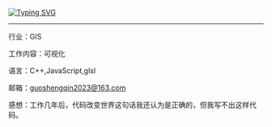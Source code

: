 [![Typing SVG](https://readme-typing-svg.herokuapp.com?font=Fira+Code&pause=1000&center=true&vCenter=true&random=false&width=435&lines=%E6%B5%B7%E5%88%B0%E6%97%A0%E8%BE%B9%E5%A4%A9%E4%BD%9C%E5%B2%B8%EF%BC%8C%E5%B1%B1%E7%99%BB%E7%BB%9D%E9%A1%B6%E6%88%91%E4%B8%BA%E5%B3%B0)](https://git.io/typing-svg)

------

行业：GIS

工作内容：可视化

语言：C++,JavaScript,glsl

邮箱：guoshengqin2023@163.com

感想：工作几年后，代码改变世界这句话我还认为是正确的，但我写不出这样代码。

<!-- 语言统计排名 -->
<!-- <div align="center">
  <img src="https://github-readme-stats.vercel.app/api/top-langs/?username=guoshengqin2023&layout=compact&langs_count=6&text_color=000&icon_color=fff&theme=graywhite" />
</div> -->

